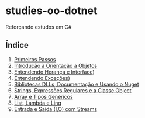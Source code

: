 # studies-oo-dotnet

Reforçando estudos em C#

## Índice

1. [Primeiros Passos](_01-Primeiros%20Passos/README.md)
2. [Introdução à Orientação a Objetos](_02-introducao-a-orientacao-a-objetos/README.md)
3. [Entendendo Herança e Interface](03-Entendendo%20Herança%20e%20Interface/README.md))
4. [Entendendo Exceções](04-Entendendo%20Exceções/README.md))
5. [Bibliotecas DLLs, Documentação e Usando o Nuget](05-Bibliotecas%20DLLs,%20Documentação%20e%20Usando%20o%20Nuget/README.md)
6. [Strings, Expressões Regulares e a Classe Object](06-Strings,%20Expressões%20Regulares%20e%20a%20Classe%20Object/README.md)
7. [Array e Tipos Genéricos](07-Array%20e%20Tipos%20Genéricos/README.md)
8. [List, Lambda e Linq](08-List,%20Lambda%20e%20Linq/README.md)
9. [Entrada e Saída (I,O) com Streams](09-Entrada%20e%20Saída%20(I,O)%20com%20Streams/README.md)
